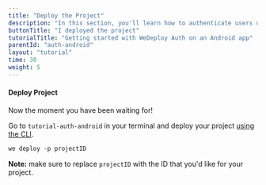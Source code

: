 ```yaml
---
title: "Deploy the Project"
description: "In this section, you'll learn how to authenticate users on an Android app using the WeDeploy API Client."
buttonTitle: "I deployed the project"
tutorialTitle: "Getting started with WeDeploy Auth on an Android app"
parentId: "auth-android"
layout: "tutorial"
time: 30
weight: 5
---
```


#### Deploy Project

Now the moment you have been waiting for!

Go to `tutorial-auth-android` in your terminal and deploy your project [using the CLI](/docs/intro/using-the-command-line.html).

```xml
we deploy -p projectID
```

**Note:** make sure to replace `projectID` with the ID that you'd like for your project.


